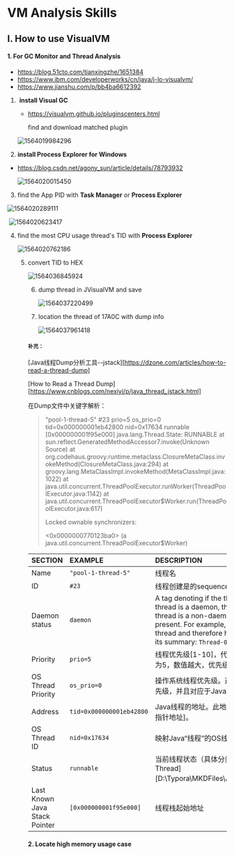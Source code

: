 # 						VM Analysis Skills

## Ⅰ. How to use VisualVM

#### 1. For GC Monitor and Thread Analysis 

- https://blog.51cto.com/tianxingzhe/1651384
- https://www.ibm.com/developerworks/cn/java/j-lo-visualvm/
- https://www.jianshu.com/p/bb4ba6612392



1. ​    **install Visual GC**

   - https://visualvm.github.io/pluginscenters.html

      find and download matched plugin

   ![1564019984296](D:\Typora\MKDFiles\media\1564019984296.png)

   

2.  **install Process Explorer for Windows**

   - https://blog.csdn.net/agony_sun/article/details/78793932

     ![1564020015450](D:\Typora\MKDFiles\media\1564020015450.png)

     

3.  find the App PID with **Task Manager** or   **Process Explorer**

![1564020289111](D:\Typora\MKDFiles\media\1564020289111.png)

​					![1564020623417](D:\Typora\MKDFiles\media\1564020623417.png)



4. find the most CPU usage thread's TID with **Process Explorer**

   ![1564020762186](D:\Typora\MKDFiles\media\1564020762186.png)

   5. convert TID to HEX

      ![1564036845924](D:\Typora\MKDFiles\media\1564036845924.png)

      6. dump thread in JVisualVM  and save

         ![1564037220499](D:\Typora\MKDFiles\media\1564037220499.png)

      7. location the thread of 17A0C with dump info

         ![1564037961418](D:\Typora\MKDFiles\media\1564037961418.png)

      

      #### **`补充：`**

      [Java线程Dump分析工具--jstack][https://dzone.com/articles/how-to-read-a-thread-dump]
      
      [How to Read a Thread Dump][https://www.cnblogs.com/nexiyi/p/java_thread_jstack.html]
      
      在Dump文件中关键字解析：
      
      > "pool-1-thread-5" #23 prio=5 os_prio=0 tid=0x000000001eb42800 nid=0x17634 runnable [0x000000001f95e000]
      >    java.lang.Thread.State: RUNNABLE
      > 	at sun.reflect.GeneratedMethodAccessor7.invoke(Unknown Source)
      > 	at org.codehaus.groovy.runtime.metaclass.ClosureMetaClass.invokeMethod(ClosureMetaClass.java:294)
      > 	at groovy.lang.MetaClassImpl.invokeMethod(MetaClassImpl.java:1022)
      > 	at java.util.concurrent.ThreadPoolExecutor.runWorker(ThreadPoolExecutor.java:1142)
      > 	at java.util.concurrent.ThreadPoolExecutor$Worker.run(ThreadPoolExecutor.java:617)
      >
      >    Locked ownable synchronizers:
      >
      > <0x0000000770123ba0> (a java.util.concurrent.ThreadPoolExecutor$Worker)
      
      | SECTION                       | EXAMPLE                  | DESCRIPTION                                                  |
      | :---------------------------- | :----------------------- | :----------------------------------------------------------- |
      | Name                          | `"pool-1-thread-5"`      | 线程名                                                       |
      | ID                            | `#23`                    | 线程创建是的sequence ID                                      |
      | Daemon status                 | `daemon`                 | A tag denoting if the thread is a daemon thread. If the thread is a daemon, this tag will be present; if the thread is a non-daemon thread, no tag will be present. For example, `Thread-0` is not a daemon thread and therefore has no associated `daemon` tag in its summary: `Thread-0" #12 prio=5...`. |
      | Priority                      | `prio=5`                 | 线程优先级[1-10]，代表获得CPU使用权的概率，默认为5，数值越大，优先级越高 |
      | OS Thread Priority            | `os_prio=0`              | 操作系统线程优先级。这个优先级可以不同于Java线程优先级，并且对应于Java线程被调度的OS线程。 |
      | Address                       | `tid=0x000000001eb42800` | Java线程的地址。此地址表示[Java本地接口（JNI）的指针地址]。  |
      | OS Thread ID                  | `nid=0x17634`            | 映射Java“线程”的OS线程的唯一ID。                             |
      | Status                        | `runnable`               | 当前线程状态（具体分类可参考[Basic Knowledges of Thread][D:\Typora\MKDFiles\Java\Thread\ThreadBasic.md]） |
      | Last Known Java Stack Pointer | `[0x000000001f95e000]`   | 线程栈起始地址                                               |
      
      
      
      #### 2. Locate high memory usage case
      
      


